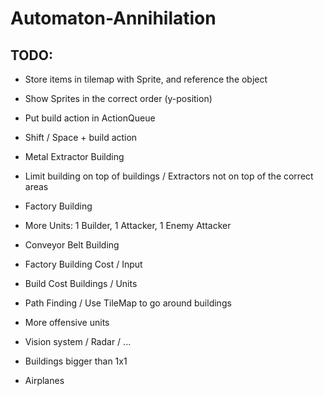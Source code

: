 # Automaton-Annihilation


## TODO:
 - Store items in tilemap with Sprite, and reference the object
 - Show Sprites in the correct order (y-position)
 - Put build action in ActionQueue
 - Shift / Space + build action
 - Metal Extractor Building
 - Limit building on top of buildings / Extractors not on top of the correct areas  
 - Factory Building
 - More Units: 1 Builder, 1 Attacker, 1 Enemy Attacker
 - Conveyor Belt Building
 - Factory Building Cost / Input
 - Build Cost Buildings / Units
 - Path Finding / Use TileMap to go around buildings


 - More offensive units
 - Vision system / Radar / ...


 - Buildings bigger than 1x1
 - Airplanes



